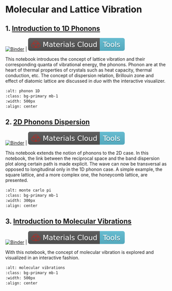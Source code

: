 # **Molecular and Lattice Vibration**

## 1. [Introduction to 1D Phonons](https://github.com/osscar-org/quantum-mechanics/blob/master/notebook/lattice-vibration/Phonon_1D.ipynb)

[![Binder](https://mybinder.org/badge_logo.svg)](https://mybinder.org/v2/gh/osscar-org/quantum-mechanics/master?urlpath=%2Fvoila%2Frender%2Fnotebook%2Flattice-vibration%2FPhonon_1D.ipynb) | [![Materials Cloud Tool osscar-qmcourse](https://raw.githubusercontent.com/materialscloud-org/mcloud-badge/main/badges/img/mcloud_badge_tools.svg)](https://osscar-quantum-mechanics.materialscloud.io/voila/render/lattice-vibration/Phonon_1D.ipynb)

This notebook introduces the concept of lattice vibration and their
corresponding quanta of vibrational energy, the phonons. Phonon are at the heart
of thermal properties of crystals such as heat capacity, thermal conduction,
etc. The concept of dispersion relation, Brillouin zone and effect of diatomic
lattice are discussed in *duo* with the interactive visualizer.

```{image} ./images/phonon_1D.png
:alt: phonon 1D
:class: bg-primary mb-1
:width: 500px
:align: center
```

## 2. [2D Phonons Dispersion](https://github.com/osscar-org/quantum-mechanics/blob/master/notebook/lattice-vibration/Phonon_2D.ipynb)

[![Binder](https://mybinder.org/badge_logo.svg)](https://mybinder.org/v2/gh/osscar-org/quantum-mechanics/master?urlpath=%2Fvoila%2Frender%2Fnotebook%2Flattice-vibration%2FPhonon_2D.ipynb) | [![Materials Cloud Tool osscar-qmcourse](https://raw.githubusercontent.com/materialscloud-org/mcloud-badge/main/badges/img/mcloud_badge_tools.svg)](https://osscar-quantum-mechanics.materialscloud.io/voila/render/lattice-vibration/Phonon_2D.ipynb)

This notebook extends the notion of phonons to the 2D case. In this notebook,
the link between the reciprocal space and the band dispersion plot along certain
path is made explicit. The wave can now be transversal as opposed to
longitudinal only in the 1D phonon case. A simple example, the square lattice,
and a more complex one, the honeycomb lattice, are presented.

```{image} ./images/phonon_2D.png
:alt: monte carlo pi
:class: bg-primary mb-1
:width: 300px
:align: center
```

## 3. [Introduction to Molecular Vibrations](https://github.com/osscar-org/quantum-mechanics/blob/master/notebook/lattice-vibration/Molecule_Vibration.ipynb)

[![Binder](https://mybinder.org/badge_logo.svg)](https://mybinder.org/v2/gh/osscar-org/quantum-mechanics/master?urlpath=%2Fvoila%2Frender%2Fnotebook%2Flattice-vibration%2FMolecule_Vibration.ipynb) | [![Materials Cloud Tool osscar-qmcourse](https://raw.githubusercontent.com/materialscloud-org/mcloud-badge/main/badges/img/mcloud_badge_tools.svg)](https://osscar-quantum-mechanics.materialscloud.io/voila/render/lattice-vibration/Molecule_Vibration.ipynb)

With this notebook, the concept of molecular vibration is explored and
visualized in an interactive fashion.

```{image} ./images/molecular-vibrations.png
:alt: molecular vibrations
:class: bg-primary mb-1
:width: 500px
:align: center
```
